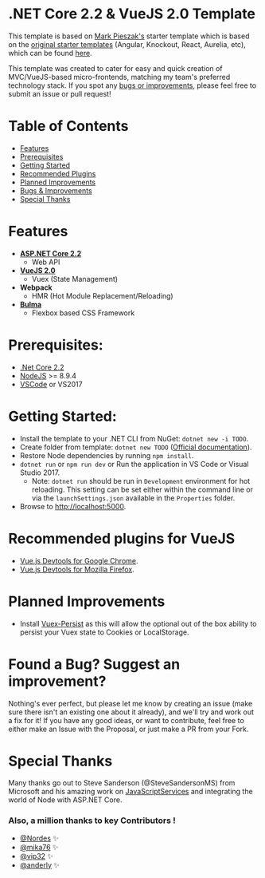 # .NET Core 2.2 & VueJS 2.0  Template

This template is based on [Mark Pieszak's](https://github.com/MarkPieszak/aspnetcore-Vue-starter) starter template which is based on the [original starter templates](https://blogs.msdn.microsoft.com/webdev/2017/02/14/building-single-page-applications-on-asp-net-core-with-javascriptservices/) (Angular, Knockout, React, Aurelia, etc), which can be found [here](https://github.com/aspnet/JavaScriptServices/tree/dev/templates).

This template was created to cater for easy and quick creation of MVC/VueJS-based micro-frontends, matching my team's preferred technology stack. If you spot any [bugs or improvements](#bugs), please feel free to submit an issue or pull request!

# Table of Contents

* [Features](#features)
* [Prerequisites](#prerequisites)
* [Getting Started](#getting-started)
* [Recommended Plugins](#recommended-plugin-for-debugging-VueJS)
* [Planned Improvements](#planned-improvements)
* [Bugs & Improvements](#found-a-bug?-suggest-an-improvement?)
* [Special Thanks](#special-thanks)

# Features

- **[ASP.NET Core 2.2](https://get.asp.net/)**
  - Web API
- **[VueJS 2.0](https://vuejs.org/)**
  - Vuex (State Management)
- **Webpack**
  - HMR (Hot Module Replacement/Reloading)
- **[Bulma](https://bulma.io)**
  - Flexbox based CSS Framework

# Prerequisites:
 * [.Net Core 2.2](https://www.microsoft.com/net/download/windows)
 * [NodeJS](https://nodejs.org/) >= 8.9.4
 * [VSCode](https://code.visualstudio.com/) or VS2017

# Getting Started:
 - Install the template to your .NET CLI from NuGet: `dotnet new -i TODO`.
 - Create folder from template: `dotnet new TODO` ([Official documentation](https://docs.microsoft.com/en-us/dotnet/core/tools/dotnet-new?tabs=netcore2x)).
 - Restore Node dependencies by running `npm install`.
 - `dotnet run` or `npm run dev` or Run the application in VS Code or Visual Studio 2017.
   - Note: `dotnet run` should be run in `Development` environment for hot reloading. This setting can be set either within the command line or via the `launchSettings.json` available in the `Properties` folder.
- Browse to [http://localhost:5000](http://localhost:5000).

# Recommended plugins for VueJS
- [Vue.js Devtools for Google Chrome](https://chrome.google.com/webstore/detail/vuejs-devtools/nhdogjmejiglipccpnnnanhbledajbpd?hl=en).
- [Vue.js Devtools for Mozilla Firefox](https://addons.mozilla.org/en-GB/firefox/addon/vue-js-devtools/).

# Planned Improvements
* Install [Vuex-Persist](https://github.com/championswimmer/vuex-persist) as this will allow the optional out of the box ability to persist your Vuex state to Cookies or LocalStorage.

# Found a Bug? Suggest an improvement?

Nothing's ever perfect, but please let me know by creating an issue (make sure there isn't an existing one about it already), and we'll try and work out a fix for it! If you have any good ideas, or want to contribute, feel free to either make an Issue with the Proposal, or just make a PR from your Fork.


# Special Thanks

Many thanks go out to Steve Sanderson (@SteveSandersonMS) from Microsoft and his amazing work on [JavaScriptServices](https://blogs.msdn.microsoft.com/webdev/2017/02/14/building-single-page-applications-on-asp-net-core-with-javascriptservices/) and integrating the world of Node with ASP.NET Core.

### Also, a million thanks to key Contributors ! 

- [@Nordes](https://github.com/Nordes) :sparkles:
- [@mika76](https://github.com/mika76) :sparkles:
- [@vip32](https://github.com/vip32) :sparkles:
- [@anderly](https://github.com/anderly) :sparkles: